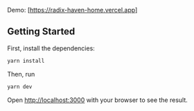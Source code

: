 Demo: [https://radix-haven-home.vercel.app]

## Getting Started

First, install the dependencies:

```bash
yarn install
```

Then, run

```bash
yarn dev
```

Open [http://localhost:3000](http://localhost:3000) with your browser to see the result.
